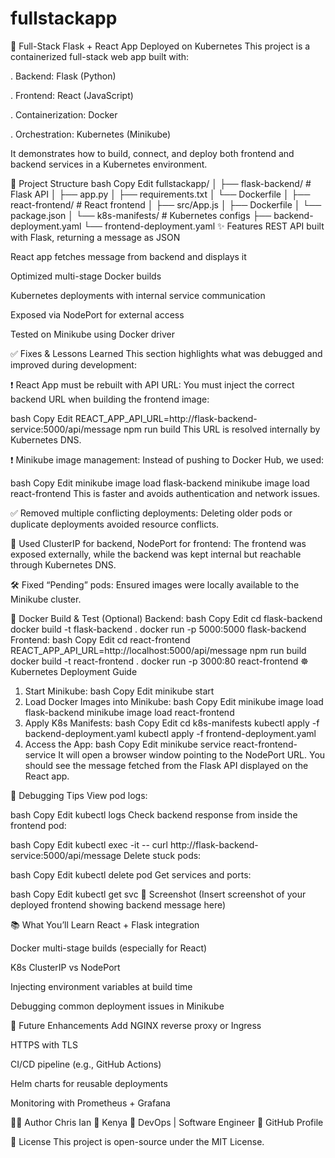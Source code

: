 # fullstackapp

🚀 Full-Stack Flask + React App Deployed on Kubernetes
This project is a containerized full-stack web app built with:

. Backend: Flask (Python)

. Frontend: React (JavaScript)

. Containerization: Docker

. Orchestration: Kubernetes (Minikube)

It demonstrates how to build, connect, and deploy both frontend and backend services in a Kubernetes environment.

📁 Project Structure
bash
Copy
Edit
fullstackapp/
│
├── flask-backend/         # Flask API
│   ├── app.py
│   ├── requirements.txt
│   └── Dockerfile
│
├── react-frontend/        # React frontend
│   ├── src/App.js
│   ├── Dockerfile
│   └── package.json
│
└── k8s-manifests/         # Kubernetes configs
    ├── backend-deployment.yaml
    └── frontend-deployment.yaml
✨ Features
REST API built with Flask, returning a message as JSON

React app fetches message from backend and displays it

Optimized multi-stage Docker builds

Kubernetes deployments with internal service communication

Exposed via NodePort for external access

Tested on Minikube using Docker driver

✅ Fixes & Lessons Learned
This section highlights what was debugged and improved during development:

❗ React App must be rebuilt with API URL:
You must inject the correct backend URL when building the frontend image:

bash
Copy
Edit
REACT_APP_API_URL=http://flask-backend-service:5000/api/message npm run build
This URL is resolved internally by Kubernetes DNS.

❗ Minikube image management:
Instead of pushing to Docker Hub, we used:

bash
Copy
Edit
minikube image load flask-backend
minikube image load react-frontend
This is faster and avoids authentication and network issues.

✅ Removed multiple conflicting deployments:
Deleting older pods or duplicate deployments avoided resource conflicts.

🧠 Used ClusterIP for backend, NodePort for frontend:
The frontend was exposed externally, while the backend was kept internal but reachable through Kubernetes DNS.

🛠️ Fixed “Pending” pods:
Ensured images were locally available to the Minikube cluster.

🐳 Docker Build & Test (Optional)
Backend:
bash
Copy
Edit
cd flask-backend
docker build -t flask-backend .
docker run -p 5000:5000 flask-backend
Frontend:
bash
Copy
Edit
cd react-frontend
REACT_APP_API_URL=http://localhost:5000/api/message npm run build
docker build -t react-frontend .
docker run -p 3000:80 react-frontend
☸️ Kubernetes Deployment Guide
1. Start Minikube:
bash
Copy
Edit
minikube start
2. Load Docker Images into Minikube:
bash
Copy
Edit
minikube image load flask-backend
minikube image load react-frontend
3. Apply K8s Manifests:
bash
Copy
Edit
cd k8s-manifests
kubectl apply -f backend-deployment.yaml
kubectl apply -f frontend-deployment.yaml
4. Access the App:
bash
Copy
Edit
minikube service react-frontend-service
It will open a browser window pointing to the NodePort URL. You should see the message fetched from the Flask API displayed on the React app.

🧪 Debugging Tips
View pod logs:

bash
Copy
Edit
kubectl logs <pod-name>
Check backend response from inside the frontend pod:

bash
Copy
Edit
kubectl exec -it <frontend-pod> -- curl http://flask-backend-service:5000/api/message
Delete stuck pods:

bash
Copy
Edit
kubectl delete pod <pod-name>
Get services and ports:

bash
Copy
Edit
kubectl get svc
📸 Screenshot
(Insert screenshot of your deployed frontend showing backend message here)

📚 What You’ll Learn
React + Flask integration

Docker multi-stage builds (especially for React)

K8s ClusterIP vs NodePort

Injecting environment variables at build time

Debugging common deployment issues in Minikube

🚀 Future Enhancements
 Add NGINX reverse proxy or Ingress

 HTTPS with TLS

 CI/CD pipeline (e.g., GitHub Actions)

 Helm charts for reusable deployments

 Monitoring with Prometheus + Grafana

👨‍💻 Author
Chris Ian
📍 Kenya
💼 DevOps | Software Engineer
🔗 GitHub Profile

📄 License
This project is open-source under the MIT License.

